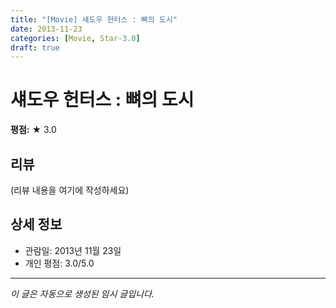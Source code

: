 ```yaml
---
title: "[Movie] 섀도우 헌터스 : 뼈의 도시"
date: 2013-11-23
categories: [Movie, Star-3.0]
draft: true
---
```


# 섀도우 헌터스 : 뼈의 도시

**평점:** ★ 3.0

## 리뷰

(리뷰 내용을 여기에 작성하세요)

## 상세 정보

- 관람일: 2013년 11월 23일
- 개인 평점: 3.0/5.0

---

*이 글은 자동으로 생성된 임시 글입니다.*
